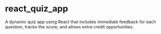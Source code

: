 # react_quiz_app
 A dynamic quiz app using React that includes immediate feedback for each question, tracks the score, and allows extra credit opportunities.
